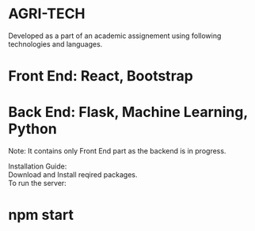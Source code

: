 # AGRI-TECH

Developed as a part of an academic assignement using following technologies and languages.

# Front End: React, Bootstrap <br/>
# Back End: Flask, Machine Learning, Python


Note: It contains only Front End part as the backend is in progress.

Installation Guide:
<br/>
Download and Install reqired packages.
<br/>
To run the server:
# npm start
